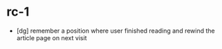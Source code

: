# rc-1 #
- [dg] remember a position where user finished reading and rewind the article page on next visit
